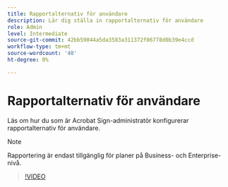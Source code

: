```yaml
---
title: Rapportalternativ för användare
description: Lär dig ställa in rapportalternativ för användare
role: Admin
level: Intermediate
source-git-commit: 42bb59044a5da3583a311372f06778d0b39e4ccd
workflow-type: tm+mt
source-wordcount: '40'
ht-degree: 0%

---
```


# Rapportalternativ för användare

Läs om hur du som är Acrobat Sign-administratör konfigurerar rapportalternativ för användare.

>[!NOTE]
>
>Rapportering är endast tillgänglig för planer på Business- och Enterprise-nivå.

>[!VIDEO](https://video.tv.adobe.com/v/3419303?quality=12&learn=on&hidetitle=true)
